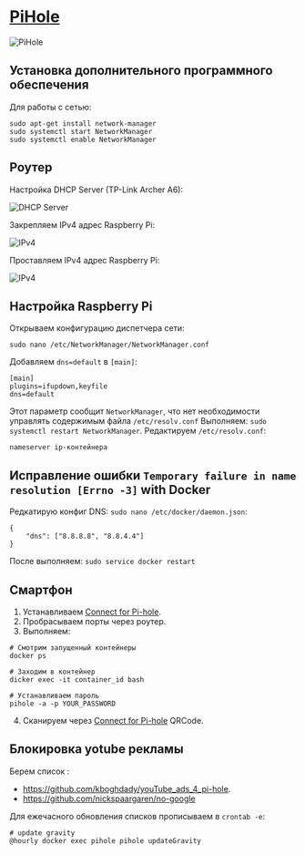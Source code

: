 # [PiHole](https://pi-hole.net/)
![PiHole](https://wp-cdn.pi-hole.net/wp-content/uploads/2016/12/Vortex-R.webp)
## Установка дополнительного программного обеспечения

Для работы с сетью: 
```
sudo apt-get install network-manager
sudo systemctl start NetworkManager
sudo systemctl enable NetworkManager
```

## Роутер 
Настройка DHCP Server (TP-Link Archer A6): 

![DHCP Server](https://beebom.com/wp-content/uploads/2021/05/dScreenshot-2021-05-17-18.56.40.jpg)

Закрепляем IPv4 адрес Raspberry Pi:

![IPv4](https://beebom.com/wp-content/uploads/2021/05/abc-1.jpg)

Проставляем IPv4 адрес Raspberry Pi:

![IPv4](https://beebom.com/wp-content/uploads/2021/05/Screenshot-2021-05-17-18.56.58.jpg)

## Настройка Raspberry Pi
Открываем конфигурацию диспетчера сети:
```
sudo nano /etc/NetworkManager/NetworkManager.conf
```

Добавляем `dns=default` в `[main]`:
```
[main]
plugins=ifupdown,keyfile
dns=default
```
Этот параметр сообщит `NetworkManager`, что нет необходимости управлять содержимым файла `/etc/resolv.conf`
Выполняем: `sudo systemctl restart NetworkManager`. Редактируем `/etc/resolv.conf`:
```
nameserver ip-контейнера
```

## Исправление ошибки `Temporary failure in name resolution [Errno -3]` with Docker
Редкатирую конфиг DNS: `sudo nano /etc/docker/daemon.json`:
```
{
    "dns": ["8.8.8.8", "8.8.4.4"]
}
```
После выполняем: `sudo service docker restart`

## Смартфон 
1. Устанавливаем [Connect for Pi-hole](https://play.google.com/store/apps/details?id=com.tien.piholeconnect&hl=ru). 
1. Пробрасываем порты через роутер.   
1. Выполняем: 
```
# Смотрим запущенный контейнеры 
docker ps 

# Заходим в контейнер 
dicker exec -it container_id bash

# Устанавливаем пароль 
pihole -a -p YOUR_PASSWORD
```
4. Сканируем через [Connect for Pi-hole](https://play.google.com/store/apps/details?id=com.tien.piholeconnect&hl=ru) QRCode. 

## Блокировка yotube рекламы 
Берем список : 
* https://github.com/kboghdady/youTube_ads_4_pi-hole.
* https://github.com/nickspaargaren/no-google

Для ежечасного обновления списков прописываем в `crontab -e`: 
```
# update gravity
@hourly docker exec pihole pihole updateGravity
```

